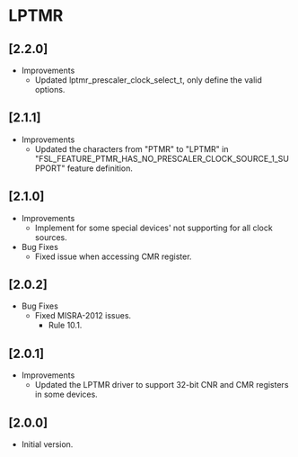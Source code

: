 # LPTMR

## [2.2.0]

- Improvements
  - Updated lptmr_prescaler_clock_select_t, only define the valid options.

## [2.1.1]

- Improvements
  - Updated the characters from "PTMR" to "LPTMR" in "FSL_FEATURE_PTMR_HAS_NO_PRESCALER_CLOCK_SOURCE_1_SUPPORT"
    feature definition.

## [2.1.0]

- Improvements
  - Implement for some special devices' not supporting for all clock sources.
- Bug Fixes
  - Fixed issue when accessing CMR register.

## [2.0.2]

- Bug Fixes
  - Fixed MISRA-2012 issues.
    - Rule 10.1.

## [2.0.1]

- Improvements
  - Updated the LPTMR driver to support 32-bit CNR and CMR registers in some devices.

## [2.0.0]

- Initial version.
